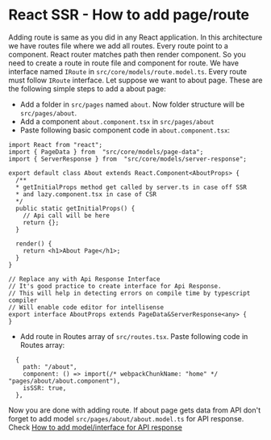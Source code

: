 # React SSR - How to add page/route

Adding route is same as you did in any React application. In this architecture we have routes file where we add all routes. Every route point to a component. React router matches path then render component. So you need to create a route in route file and component for route.
We have interface named `IRoute` in `src/core/models/route.model.ts`.  Every route must follow `IRoute` interface. Let suppose we want to about page. These are the following simple steps to add a about page:

 - Add a folder in `src/pages` named `about`. Now folder structure will be `src/pages/about`.
 - Add a component `about.component.tsx` in `src/pages/about`
 - Paste following basic component code in `about.component.tsx`:
```
import React from "react";
import { PageData } from  "src/core/models/page-data";
import { ServerResponse } from  "src/core/models/server-response";

export default class About extends React.Component<AboutProps> {
  /**
  * getInitialProps method get called by server.ts in case off SSR
  * and lazy.component.tsx in case of CSR
  */
  public static getInitialProps() {
    // Api call will be here
    return {};
  }

  render() {
    return <h1>About Page</h1>;
  }
}

// Replace any with Api Response Interface
// It's good practice to create interface for Api Response.
// This will help in detecting errors on compile time by typescript compiler
// Will enable code editor for intellisense
export interface AboutProps extends PageData&ServerResponse<any> {
}
```

 - Add route in Routes array of `src/routes.tsx`. Paste following code in Routes array:
```
  {
    path: "/about",
    component: () => import(/* webpackChunkName: "home" */ "pages/about/about.component"),
    isSSR: true,
  },

```

Now you are done with adding route. 
If about page gets data from API don't forget to add model `src/pages/about/about.model.ts` for API response.
Check [How to add model/interface for API response](how-to-add-model-for-api-response)
